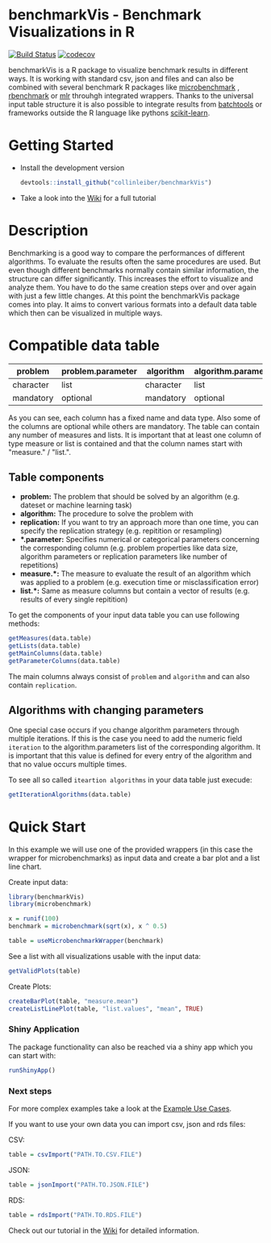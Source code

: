 # benchmarkVis - Benchmark Visualizations in R

[![Build Status](https://travis-ci.org/collinleiber/benchmarkVis.svg?branch=master)](https://travis-ci.org/collinleiber/benchmarkVis) [![codecov](https://codecov.io/github/collinleiber/benchmarkVis/branch/master/graphs/badge.svg)](https://codecov.io/github/collinleiber/benchmarkVis) 

benchmarkVis is a R package to visualize benchmark results in different ways. It is working with standard csv, json and files and can also be combined with several benchmark R packages like [microbenchmark](https://github.com/joshuaulrich/microbenchmark/) , [rbenchmark](https://github.com/eddelbuettel/rbenchmark) or [mlr](https://github.com/mlr-org/mlr) throuhgh integrated wrappers. Thanks to the universal input table structure it is also possible to integrate results from  [batchtools](https://github.com/mllg/batchtools) or frameworks outside the R language like pythons [scikit-learn](http://scikit-learn.org).

# Getting Started

* Install the development version
    ```r
    devtools::install_github("collinleiber/benchmarkVis")
    ```
* Take a look into the [Wiki](https://github.com/collinleiber/benchmarkVis/wiki) for a full tutorial
	
# Description

Benchmarking is a good way to compare the performances of different algorithms. To evaluate the results often the same procedures are used. But even though different benchmarks normally contain similar information, the structure can differ significantly. This increases the effort to visualize and analyze them. You have to do the same creation steps over and over again with just a few little changes. At this point the benchmarkVis package comes into play. It aims to convert various formats into a default data table which then can be visualized in multiple ways. 

# Compatible data table

| problem | problem.parameter | algorithm | algorithm.parameter | replication | replication.parameter | measure.\* | list.\* |
|---|---|---|---|---|---|---|---|
| character | list | character | list | character | list | numeric | vector |
| mandatory | optional | mandatory | optional | optional | optional | optional | optional |

As you can see, each column has a fixed name and data type. Also some of the columns are optional while others are mandatory.
The table can contain any number of measures and lists. It is important that at least one column of type measure or list is contained and that the column names start with "measure." / "list.".

## Table components

* __problem:__ The problem that should be solved by an algorithm (e.g. dateset or machine learning task)
* __algorithm:__ The procedure to solve the problem with
* __replication:__ If you want to try an approach more than one time, you can specify the replication strategy (e.g. repitition or resampling)
* __\*.parameter:__ Specifies numerical or categorical parameters concerning the corresponding column (e.g. problem properties like data size, algorithm parameters or replication parameters like number of repetitions)
* __measure.\*:__ The measure to evaluate the result of an algorithm which was applied to a problem (e.g. execution time or misclassification error)
* __list.\*:__ Same as measure columns but contain a vector of results (e.g. results of every single repitition)

To get the components of your input data table you can use following methods:

```r
getMeasures(data.table)
getLists(data.table)
getMainColumns(data.table)
getParameterColumns(data.table)
```

The main columns always consist of `problem` and `algorithm` and can also contain `replication`.

## Algorithms with changing parameters

One special case occurs if you change algorithm parameters through multiple iterations. If this is the case you need to add the numeric field `iteration` to the algorithm.parameters list of the corresponding algorithm. It is important that this value is defined for every entry of the algorithm and that no value occurs multiple times.

To see all so called `iteartion algorithms` in your data table just execude:

```r
getIterationAlgorithms(data.table)
```

# Quick Start

In this example we will use one of the provided wrappers (in this case the wrapper for microbenchmarks) as input data and create a bar plot and a list line chart.

Create input data:

``` r
library(benchmarkVis)
library(microbenchmark)

x = runif(100)
benchmark = microbenchmark(sqrt(x), x ^ 0.5)

table = useMicrobenchmarkWrapper(benchmark)
```

See a list with all visualizations usable with the input data:

``` r
getValidPlots(table)
```

Create Plots:

``` r
createBarPlot(table, "measure.mean")
createListLinePlot(table, "list.values", "mean", TRUE)
```

### Shiny Application

The package functionality can also be reached via a shiny app which you can start with:

```r
runShinyApp()
```

### Next steps

For more complex examples take a look at the [Example Use Cases](https://github.com/collinleiber/benchmarkVis/wiki/Tutorial:-5.-Example-Use-Cases).


If you want to use your own data you can import csv, json and rds files:

CSV:

``` r
table = csvImport("PATH.TO.CSV.FILE")
```

JSON:

``` r
table = jsonImport("PATH.TO.JSON.FILE")
```

RDS:

```r
table = rdsImport("PATH.TO.RDS.FILE")
```

Check out our tutorial in the [Wiki](https://github.com/collinleiber/benchmarkVis/wiki) for detailed information.
